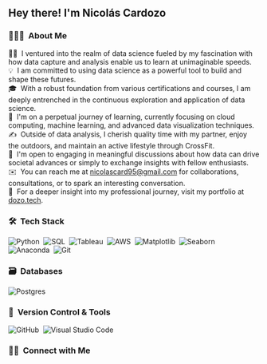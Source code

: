 
<h2 align="left">Hey there! I'm Nicolás Cardozo</h2>

### 👨🏻‍💻 &nbsp;About Me

👨‍💻 &nbsp;I ventured into the realm of data science fueled by my fascination with how data capture and analysis enable us to learn at unimaginable speeds.\
💡 &nbsp;I am committed to using data science as a powerful tool to build and shape these futures.\
🎓 &nbsp;With a robust foundation from various certifications and courses, I am deeply entrenched in the continuous exploration and application of data science.\
🌱 &nbsp;I'm on a perpetual journey of learning, currently focusing on cloud computing, machine learning, and advanced data visualization techniques.\
✍️ &nbsp;Outside of data analysis, I cherish quality time with my partner, enjoy the outdoors, and maintain an active lifestyle through CrossFit.\
💬 &nbsp;I'm open to engaging in meaningful discussions about how data can drive societal advances or simply to exchange insights with fellow enthusiasts.\
✉️ &nbsp;You can reach me at [nicolascard95@gmail.com](mailto:nicolascard95@gmail.com) for collaborations, consultations, or to spark an interesting conversation.\
📄 &nbsp;For a deeper insight into my professional journey, visit my portfolio at [dozo.tech](https://dozo.tech).




### 🛠 &nbsp;Tech Stack

![Python](https://img.shields.io/badge/python-3670A0?style=for-the-badge&logo=python&logoColor=ffdd54)&nbsp;
![SQL](https://img.shields.io/badge/sql-%23323330.svg?style=for-the-badge&logo=postgresql&logoColor=%23F7DF1E)&nbsp;
![Tableau](https://img.shields.io/badge/tableau-%23ED8B00.svg?style=for-the-badge&logo=tableau&logoColor=white)&nbsp;
![AWS](https://img.shields.io/badge/aws-%2300599C.svg?style=for-the-badge&logo=amazon-aws&logoColor=white)&nbsp;
![Matplotlib](https://img.shields.io/badge/matplotlib-%23563D7C.svg?style=for-the-badge&logo=python&logoColor=white)&nbsp;
![Seaborn](https://img.shields.io/badge/seaborn-%23E34F26.svg?style=for-the-badge&logo=python&logoColor=white)&nbsp;
![Anaconda](https://img.shields.io/badge/anaconda-%231572B6.svg?style=for-the-badge&logo=anaconda&logoColor=white)&nbsp;
![Git](https://img.shields.io/badge/git-000?style=for-the-badge&logo=git)&nbsp;

### 🗃 &nbsp;Databases

![Postgres](https://img.shields.io/badge/postgres-%23316192.svg?style=for-the-badge&logo=postgresql&logoColor=white)&nbsp;

### 🧰 &nbsp;Version Control & Tools

![GitHub](https://img.shields.io/badge/github-%23121011.svg?style=for-the-badge&logo=github&logoColor=white)&nbsp;
![Visual Studio Code](https://img.shields.io/badge/Visual%20Studio%20Code-0078d7.svg?style=for-the-badge&logo=visual-studio-code&logoColor=white)&nbsp;



### 🤝🏻 &nbsp;Connect with Me

<p align="center">
<a href="https://linkedin.com/in/nicolascard95"><img src="https://img.shields.io/badge/-Nicolás%20Cardozo-0077B5?style=flat&logo=Linkedin&logoColor=

